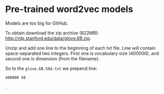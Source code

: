 Pre-trained word2vec models
============

Models are too big for GitHub.

To obtain download the zip archive (822MB): http://nlp.stanford.edu/data/glove.6B.zip.

Unzip and add one line to the beginning of each txt file. Line will contain space-separated two integers.
First one is vocabulary size (400000), and second one is dimension (from the filename).

So to the `glove.6B.50d.txt` we prepend line:

```
400000 50
```

.
